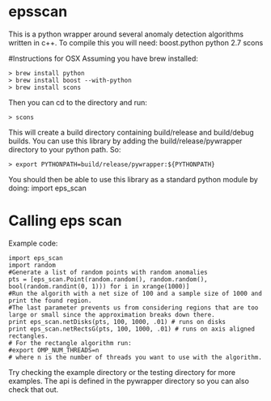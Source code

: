# epsscan
This is a python wrapper around several anomaly detection algorithms written in c++. To compile this you will need:
boost.python
python 2.7
scons

#Instructions for OSX
Assuming you have brew installed:
```
> brew install python
> brew install boost --with-python
> brew install scons
```
Then you can cd to the directory and run:
```
> scons
```
This will create a build directory containing build/release and build/debug builds. You can use this library by adding the
build/release/pywrapper directory to your python path. So:
```
> export PYTHONPATH=build/release/pywrapper:${PYTHONPATH}
```
You should then be able to use this library as a standard python module by doing:
import eps_scan

# Calling eps scan 
Example code:
```
import eps_scan
import random
#Generate a list of random points with random anomalies
pts = [eps_scan.Point(random.random(), random.random(), bool(random.randint(0, 1))) for i in xrange(1000)]
#Run the algorith with a net size of 100 and a sample size of 1000 and print the found region.
#The last parameter prevents us from considering regions that are too large or small since the approximation breaks down there.
print eps_scan.netDisks(pts, 100, 1000, .01) # runs on disks
print eps_scan.netRectsG(pts, 100, 1000, .01) # runs on axis aligned rectangles. 
# For the rectangle algorithm run:
#export OMP_NUM_THREADS=n
# where n is the number of threads you want to use with the algorithm.
```
Try checking the example directory or the testing directory for more examples. The api is defined in the pywrapper directory 
so you can also check that out. 

